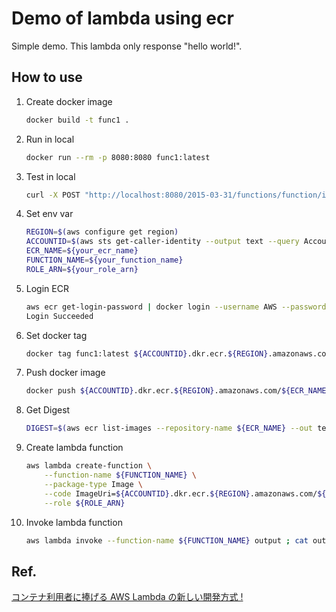 # Demo of lambda using ecr

Simple demo. This lambda only response "hello world!".

## How to use

1. Create docker image
    ```sh
    docker build -t func1 .
    ```
1. Run in local
    ```sh
    docker run --rm -p 8080:8080 func1:latest
    ```
1. Test in local
    ```sh
    curl -X POST "http://localhost:8080/2015-03-31/functions/function/invocations" -d '{}'
    ```
1. Set env var
    ```sh
    REGION=$(aws configure get region)
    ACCOUNTID=$(aws sts get-caller-identity --output text --query Account)
    ECR_NAME=${your_ecr_name}
    FUNCTION_NAME=${your_function_name}
    ROLE_ARN=${your_role_arn}
    ```
1. Login ECR
    ```sh
    aws ecr get-login-password | docker login --username AWS --password-stdin ${ACCOUNTID}.dkr.ecr.${REGION}.amazonaws.com
    Login Succeeded
    ```
1. Set docker tag
    ```sh
    docker tag func1:latest ${ACCOUNTID}.dkr.ecr.${REGION}.amazonaws.com/${ECR_NAME}:latest
    ```
1. Push docker image
    ```sh
    docker push ${ACCOUNTID}.dkr.ecr.${REGION}.amazonaws.com/${ECR_NAME}:latest
    ```
1. Get Digest
    ```sh
    DIGEST=$(aws ecr list-images --repository-name ${ECR_NAME} --out text --query 'imageIds[?imageTag==`latest`].imageDigest')
    ```
1. Create lambda function
    ```sh
    aws lambda create-function \
        --function-name ${FUNCTION_NAME} \
        --package-type Image \
        --code ImageUri=${ACCOUNTID}.dkr.ecr.${REGION}.amazonaws.com/${ECR_NAME}@${DIGEST} \
        --role ${ROLE_ARN}
    ```
1. Invoke lambda function
    ```sh
    aws lambda invoke --function-name ${FUNCTION_NAME} output ; cat output
    ```

## Ref.
[コンテナ利用者に捧げる AWS Lambda の新しい開発方式 !](https://aws.amazon.com/jp/builders-flash/202103/new-lambda-container-development/?awsf.filter-name=*all)
